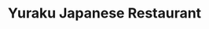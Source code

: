 ---
layout: place
title: Yuraku Japanese Restaurant
permalink: /virginia/arlington/yuraku-japanese-restaurant.html
stateAbbr: VA
stateName: Virginia
cityName: Arlington
seo:
  type: restaurant
  links: http://www.yurakusushiarlington.com/
place_id: ChIJ8dag0XG3t4kRBIianbwn-3Q
photos:
  - name: >-
      places/ChIJ8dag0XG3t4kRBIianbwn-3Q/photos/AeeoHcIRLwrIzL0b6jiIoSUdjF7TJTc4NzzXHEbJa3vYIRU8xfEIff_lcNGf3mWZZu7ruJBkaL-n979OOigEZm8tz6PIMQYNkFIDpEcFuxAd2kvJvuLXa3cRAiTlVrWRuGdk3lEGP_PHWSKh4tsWtTIAWTazjXSypXkEpvOtI857-y4w47K8A7Nq5cfFy4th-_LvO8Px6zdsmtrRA6T69C9bGYnm_sTsOOQFj5pIS0WG7sylEnum_R3LyewtrNftgv5vWUlLnd3EQ2rhK8TiIa0B2iB_F5FGKrw2leNmgbheadNU4Q
    widthPx: 4032
    heightPx: 3024
    authorAttributions:
      - displayName: Yuraku Japanese Restaurant
        uri: https://maps.google.com/maps/contrib/116277552275235452730
        photoUri: >-
          https://lh3.googleusercontent.com/a-/ALV-UjUN04gITUCIBRch0IP1KgjUC3Mu-wXItBbNjzLaAiVixdjCjQM=s100-p-k-no-mo
    flagContentUri: >-
      https://www.google.com/local/imagery/report/?cb_client=maps_api_places.places_api&image_key=!1e10!2sAF1QipP9w0tAW7e8taLakeZrotVs6c0vL-JwHLKM2y1D&hl=en-US
    googleMapsUri: >-
      https://www.google.com/maps/place//data=!3m4!1e2!3m2!1sAF1QipP9w0tAW7e8taLakeZrotVs6c0vL-JwHLKM2y1D!2e10!4m2!3m1!1s0x89b7b771d1a0d6f1:0x74fb27bc9d9a8804
  - name: >-
      places/ChIJ8dag0XG3t4kRBIianbwn-3Q/photos/AeeoHcJx08yvOdBXyNw00oZHFipWqUKaHhUiy35H-8NowCYIn4gl1EVgl9_GiYb7hwBWlP7ui3kRSsJHTWZhgLbpY8zoa_-hMgIiIubaZ70fIvLUX9M9E1HFUC4vrS0K3khvkVdwr7kRDgGjvxXXSpJwZFmYrAkkC7249l0ygI1dRWpa_IzGNAw38CmHG63EjeWu0UlOnQhtm6k0WE2ikgE-ugI3bmiQaQVTpvp6h_q_gacnzLPIHFrze-uDcpPd0tyOALgKNJmw5KZNuEALdXAbSRXsnm3enG4bJ086MI8uajB7gg
    widthPx: 1440
    heightPx: 1081
    authorAttributions:
      - displayName: Yuraku Japanese Restaurant
        uri: https://maps.google.com/maps/contrib/116277552275235452730
        photoUri: >-
          https://lh3.googleusercontent.com/a-/ALV-UjUN04gITUCIBRch0IP1KgjUC3Mu-wXItBbNjzLaAiVixdjCjQM=s100-p-k-no-mo
    flagContentUri: >-
      https://www.google.com/local/imagery/report/?cb_client=maps_api_places.places_api&image_key=!1e10!2sAF1QipN9-AMBL-MyDFPfpPGfoGbpHMcJyDFIghFTk9h-&hl=en-US
    googleMapsUri: >-
      https://www.google.com/maps/place//data=!3m4!1e2!3m2!1sAF1QipN9-AMBL-MyDFPfpPGfoGbpHMcJyDFIghFTk9h-!2e10!4m2!3m1!1s0x89b7b771d1a0d6f1:0x74fb27bc9d9a8804
  - name: >-
      places/ChIJ8dag0XG3t4kRBIianbwn-3Q/photos/AeeoHcJ2l4lH7UW0sweLsag2vmKP_Uj1u-N-f15zcVFj2QD4v4TGRX_zKues13lI4ki7hM9s6LJG9JnAw63od7Gmk_Bew6oqqS5C4Cp_pFiVRFZC3mxpH05rWUCfhPCgCttRCMVFYwYE35Ff7F7KGd5SV1bT6BZw-4VBBAvB5RGX7LO9nG5BSehDqQx9Eh_EGYNZQ62TBz8MAQycZB-yZV19pv6OAGVZLeZJLQ7SWIS4u67HU0leusbDd53CNKitd2ERbOiS1a1_0Hi2CpjiJvoHvJaUTnOqBze8MWAEd5Y7QnO2Zg
    widthPx: 1200
    heightPx: 1200
    authorAttributions:
      - displayName: Yuraku Japanese Restaurant
        uri: https://maps.google.com/maps/contrib/116277552275235452730
        photoUri: >-
          https://lh3.googleusercontent.com/a-/ALV-UjUN04gITUCIBRch0IP1KgjUC3Mu-wXItBbNjzLaAiVixdjCjQM=s100-p-k-no-mo
    flagContentUri: >-
      https://www.google.com/local/imagery/report/?cb_client=maps_api_places.places_api&image_key=!1e10!2sAF1QipPnSclHhUHOyvaIWzhkswGoiS0l9q_UlMVbn3Md&hl=en-US
    googleMapsUri: >-
      https://www.google.com/maps/place//data=!3m4!1e2!3m2!1sAF1QipPnSclHhUHOyvaIWzhkswGoiS0l9q_UlMVbn3Md!2e10!4m2!3m1!1s0x89b7b771d1a0d6f1:0x74fb27bc9d9a8804
  - name: >-
      places/ChIJ8dag0XG3t4kRBIianbwn-3Q/photos/AeeoHcJpsJjb0uqgHWTY-yNdcsM_FM2h7RWyQ7mww0X7krX3FMiDQ1SEAzly8MgRTC9QBbrhkqsh5OA-25FD8x7tWETbyO_0q4ZoIe-R_VdyF48rYBz1r0_vxpXfJ50WppsDqh3RviFaFS1M3bBAx3Vyps_OaiB4eqdkAB_pAiMUrTTjDxHuqxSX_bI-4ThmMOGHy2Gmwn9w9BpJJNpTXzel3k7ZNQt2WtZ01la-AFR2Eqjl4Wxo34OHbHX1uF3Et90SRn4vgmJmAz9cn_ZAez9d3m_dSzU1xcBw5kY6J6eyHcuCjeUlmVwOquVRoQ9bmf63J2XuIq4Z0EXuanf3GbIBQqdpnpHvmZcLs7Elafn7H1sXlubI8klfWZEVYm4jX8V46yNL-YNNlQEetHZYPwfnsp2hYTpPFk9UPQpb2ZwaaD6tag
    widthPx: 1600
    heightPx: 900
    authorAttributions:
      - displayName: Andrea Caruso
        uri: https://maps.google.com/maps/contrib/103428787808835823312
        photoUri: >-
          https://lh3.googleusercontent.com/a-/ALV-UjU6Sl9o3CUScEdi8k2UwhwH20rvNvrta1cqkyXd3BcE8PJ-X0UYng=s100-p-k-no-mo
    flagContentUri: >-
      https://www.google.com/local/imagery/report/?cb_client=maps_api_places.places_api&image_key=!1e10!2sCIHM0ogKEICAgICv19KaYw&hl=en-US
    googleMapsUri: >-
      https://www.google.com/maps/place//data=!3m4!1e2!3m2!1sCIHM0ogKEICAgICv19KaYw!2e10!4m2!3m1!1s0x89b7b771d1a0d6f1:0x74fb27bc9d9a8804
  - name: >-
      places/ChIJ8dag0XG3t4kRBIianbwn-3Q/photos/AeeoHcJUOTbyQLwcplEuYBWyaawCUMq6ML390FnW_f9Qinu-g3T1z3D6hygj8XxRjDn-ki0vnmRXNQh52OveoK3FHgdN0r2i5tkAgFg9T3M0POzMhKQknn1O-j1w2h2PymfUfST12Lu8iO1nex_ks5mnfXljO9BwhhjasOXJZdHrdkruz-YGdxjtLZpPwbk2qG3yupeXuLGgW7V-pUwr67C7iRjZp6W61VkrMwS7DDJ4ROBnAjScB7LozD3MNsdssy28QKNigNJsWY7-d102F5rgq8uCp0fLKf9ElxSD2ANN5otNpA
    widthPx: 1440
    heightPx: 1080
    authorAttributions:
      - displayName: Yuraku Japanese Restaurant
        uri: https://maps.google.com/maps/contrib/116277552275235452730
        photoUri: >-
          https://lh3.googleusercontent.com/a-/ALV-UjUN04gITUCIBRch0IP1KgjUC3Mu-wXItBbNjzLaAiVixdjCjQM=s100-p-k-no-mo
    flagContentUri: >-
      https://www.google.com/local/imagery/report/?cb_client=maps_api_places.places_api&image_key=!1e10!2sAF1QipP00NV4IsWAtj-dW4979tESBRCg7Ft8rgp32YQP&hl=en-US
    googleMapsUri: >-
      https://www.google.com/maps/place//data=!3m4!1e2!3m2!1sAF1QipP00NV4IsWAtj-dW4979tESBRCg7Ft8rgp32YQP!2e10!4m2!3m1!1s0x89b7b771d1a0d6f1:0x74fb27bc9d9a8804
  - name: >-
      places/ChIJ8dag0XG3t4kRBIianbwn-3Q/photos/AeeoHcIOIHOganw8ZVlhAR-FpjptvC5Q1JR55qUm9WvPSgwjAt0_N0igqGgd3gj72H5JNWm2Gq9E7xjqi68W0ga2PJVTvNIKgJGX_4gYyHuYA0-P5Tj11SWTxgkTK7IsyzuQm4yDDss1XPyIMoZQy7ozCJL9V9Ei-28ai-ctibOS0RT5adQSfDbPgOnrJNN5sUXuq92G6T-_WSQKGtWSR5LjaxlWdf-P7NU6foHInZ2g-q5Gg-Qp_KORrls0_r_UQ45oBvENlE-XmploIiOkQEFUqufE0HsDQcflosxeAYZV3LBm2qWTm8kMCJuZVNQNH_Cg-Ejmx6nMkKfDB269lgbYG7Rag7ZKQPqvcK_-PzJEwvq40B-M1uOkibP880Zlq74BqD1kqP0nlgvLFEcApOzNK7PdVE-6ZHjGj_zkc8BlHV2M6TWv
    widthPx: 3024
    heightPx: 4032
    authorAttributions:
      - displayName: Caitlin Jones
        uri: https://maps.google.com/maps/contrib/115471905513686360467
        photoUri: >-
          https://lh3.googleusercontent.com/a/ACg8ocKLieALiMTuo8voRk0D8FHvAIyJzTNGVeXcutiwIvrwUfXG_Q=s100-p-k-no-mo
    flagContentUri: >-
      https://www.google.com/local/imagery/report/?cb_client=maps_api_places.places_api&image_key=!1e10!2sCIHM0ogKEICAgICN-JyX3QE&hl=en-US
    googleMapsUri: >-
      https://www.google.com/maps/place//data=!3m4!1e2!3m2!1sCIHM0ogKEICAgICN-JyX3QE!2e10!4m2!3m1!1s0x89b7b771d1a0d6f1:0x74fb27bc9d9a8804
  - name: >-
      places/ChIJ8dag0XG3t4kRBIianbwn-3Q/photos/AeeoHcK2FnmAZrAh-2EkfgJj6m_dvF0XNnMJIWuNuYPGWXCVRhKfad9ueX_36dwMtiqfYPyV7iORAOCa9rRz8r-e-NokYz4cUhOYDDy4GvOUG5RsDIvwoVlwl6Nw0ZVTFaEevcV7un1DUEG0N5sFxKHYEysQUk7lQcNAMfbI-UlTYp5Hh_kgC9rxKRp1lHE_4QmouSgQjwZiUtCsTcHZ41YwWIfP2FoKY3i5OzZx5DaCITQxehLz_FFRpGCxSH2tcr6thrvl1NvbzWmRCuVCiPvrEAIPRffoJdJf33dxdiCRjvES9g
    widthPx: 1440
    heightPx: 1080
    authorAttributions:
      - displayName: Yuraku Japanese Restaurant
        uri: https://maps.google.com/maps/contrib/116277552275235452730
        photoUri: >-
          https://lh3.googleusercontent.com/a-/ALV-UjUN04gITUCIBRch0IP1KgjUC3Mu-wXItBbNjzLaAiVixdjCjQM=s100-p-k-no-mo
    flagContentUri: >-
      https://www.google.com/local/imagery/report/?cb_client=maps_api_places.places_api&image_key=!1e10!2sAF1QipN31PigM6JifjGG_7MFd3o93436_xJK2KC9yoEF&hl=en-US
    googleMapsUri: >-
      https://www.google.com/maps/place//data=!3m4!1e2!3m2!1sAF1QipN31PigM6JifjGG_7MFd3o93436_xJK2KC9yoEF!2e10!4m2!3m1!1s0x89b7b771d1a0d6f1:0x74fb27bc9d9a8804
  - name: >-
      places/ChIJ8dag0XG3t4kRBIianbwn-3Q/photos/AeeoHcIpvHEaMNBQctPXqQPRZfhmln8mreQ3BNgbKxF9URuMvwIDzCpoQuoxjeNDG7-BqFnvJawOCk2JrQ5dM90seGg_1GapChzWELBGCIp8Mx_4DFAYdiAG5bDVVA-VvMR8hPDbHqJMbnhfmYQz1o2GkmobN7C8KyVNEANWyN5-apHaF8AR0rw7RESjr33guA8FmRd8PylNwkggo4ZpkHJOL1LYq_uSyepZ2OfjGpja9FM5Jcvz2a94Vu5E6N5HiuSqgxEwOFRWG-49d8PV659ip7md8LVDENXIzVB3sQBC7aOB5A
    widthPx: 1440
    heightPx: 1081
    authorAttributions:
      - displayName: Yuraku Japanese Restaurant
        uri: https://maps.google.com/maps/contrib/116277552275235452730
        photoUri: >-
          https://lh3.googleusercontent.com/a-/ALV-UjUN04gITUCIBRch0IP1KgjUC3Mu-wXItBbNjzLaAiVixdjCjQM=s100-p-k-no-mo
    flagContentUri: >-
      https://www.google.com/local/imagery/report/?cb_client=maps_api_places.places_api&image_key=!1e10!2sAF1QipNmiRfuBjFtCJJ0uPMgd7zFMiWzwJdPL57eYY-6&hl=en-US
    googleMapsUri: >-
      https://www.google.com/maps/place//data=!3m4!1e2!3m2!1sAF1QipNmiRfuBjFtCJJ0uPMgd7zFMiWzwJdPL57eYY-6!2e10!4m2!3m1!1s0x89b7b771d1a0d6f1:0x74fb27bc9d9a8804
  - name: >-
      places/ChIJ8dag0XG3t4kRBIianbwn-3Q/photos/AeeoHcJfQ1dqdvxoew5DgppBtZFd9F-qgxmg5Hyf6N-OoSlGpKb-6HasbOWtjV_maGFKoEhsTCKtAZbjh5YQQKiiXTx1NweMxBSBwk_SjR8LH9Y9aoz5X2Xd-XsCM7fgE0ApUK1EpQOmwYRqC6fvhYDoYwmrr_iwp2lOBIbs1fsvAaGRyDjp3n8pxE2ZagSo2AbduEVEpdseH2rA6LXvd6uzkvucp1ldusyP5c4WD7BKiRD9VKd38O-vaggRwLWKhscvRWCQkKQDCVDD0JKxYr6AfsEV7-6aitWfCjriK5PijC-zTA
    widthPx: 1440
    heightPx: 1080
    authorAttributions:
      - displayName: Yuraku Japanese Restaurant
        uri: https://maps.google.com/maps/contrib/116277552275235452730
        photoUri: >-
          https://lh3.googleusercontent.com/a-/ALV-UjUN04gITUCIBRch0IP1KgjUC3Mu-wXItBbNjzLaAiVixdjCjQM=s100-p-k-no-mo
    flagContentUri: >-
      https://www.google.com/local/imagery/report/?cb_client=maps_api_places.places_api&image_key=!1e10!2sAF1QipM15zouxJzv2YeDnv8GKb03GF1NK5mpGyvRPi5d&hl=en-US
    googleMapsUri: >-
      https://www.google.com/maps/place//data=!3m4!1e2!3m2!1sAF1QipM15zouxJzv2YeDnv8GKb03GF1NK5mpGyvRPi5d!2e10!4m2!3m1!1s0x89b7b771d1a0d6f1:0x74fb27bc9d9a8804
  - name: >-
      places/ChIJ8dag0XG3t4kRBIianbwn-3Q/photos/AeeoHcJT2swLEky7qmuAhGo8WLs0_NOCAknl6r8_T3mu6cfiDc9yB-ATZkpE_Lu7FkEZ6XV5zcOKC4-VwP_nPQ_w-oP6E5CeJ96zn4hvxxA4vhC8Mqur3mnGfy41aiwz77LtNjOWYuSwyw-NbsKTF6IcSJYKvMBOT-_s2Jdj5s9ZsIEVnY_RBqQo6bxsDKtOI66o68deDjxyOJPwpTzDMf-DoRrfEIWWcimpvxMOXATe27HXZB7wjDMkTchJTPkPcMdFQOohtcr2xgBM0hPjk_4t2s_TDEDFaY22Kv618D-wo_FhNw
    widthPx: 1194
    heightPx: 980
    authorAttributions:
      - displayName: Yuraku Japanese Restaurant
        uri: https://maps.google.com/maps/contrib/116277552275235452730
        photoUri: >-
          https://lh3.googleusercontent.com/a-/ALV-UjUN04gITUCIBRch0IP1KgjUC3Mu-wXItBbNjzLaAiVixdjCjQM=s100-p-k-no-mo
    flagContentUri: >-
      https://www.google.com/local/imagery/report/?cb_client=maps_api_places.places_api&image_key=!1e10!2sAF1QipPNXuJxuuOrCScM93ks0kpILMtc9IgOl6UX2BT3&hl=en-US
    googleMapsUri: >-
      https://www.google.com/maps/place//data=!3m4!1e2!3m2!1sAF1QipPNXuJxuuOrCScM93ks0kpILMtc9IgOl6UX2BT3!2e10!4m2!3m1!1s0x89b7b771d1a0d6f1:0x74fb27bc9d9a8804
address: 1850 Fort Myer Dr, Arlington, VA 22209, USA
street: 1850 Fort Myer Dr
city: Arlington
state: VA
zip: '22209'
country: USA
neighborhood: North Rosslyn
latitude: '38.896962'
longitude: '-77.073006'
accessibility_options:
  wheelchairAccessibleParking: true
  wheelchairAccessibleEntrance: true
  wheelchairAccessibleRestroom: true
  wheelchairAccessibleSeating: true
business_status: OPERATIONAL
name: Yuraku Japanese Restaurant
google_maps_links:
  directionsUri: >-
    https://www.google.com/maps/dir//''/data=!4m7!4m6!1m1!4e2!1m2!1m1!1s0x89b7b771d1a0d6f1:0x74fb27bc9d9a8804!3e0
  placeUri: https://maps.google.com/?cid=8429374818605500420
  writeAReviewUri: >-
    https://www.google.com/maps/place//data=!4m3!3m2!1s0x89b7b771d1a0d6f1:0x74fb27bc9d9a8804!12e1
  reviewsUri: >-
    https://www.google.com/maps/place//data=!4m4!3m3!1s0x89b7b771d1a0d6f1:0x74fb27bc9d9a8804!9m1!1b1
  photosUri: >-
    https://www.google.com/maps/place//data=!4m3!3m2!1s0x89b7b771d1a0d6f1:0x74fb27bc9d9a8804!10e5
primary_type: Japanese Restaurant
opening_hours:
  regular: null
  current: null
secondary_opening_hours:
  regular:
    weekdayDescriptions: null
    type: null
  current:
    weekdayDescriptions: null
    type: null
phone: (703) 483-2624
price_level: PRICE_LEVEL_MODERATE
price_range: $30 &ndash; $50
rating: '4.5'
rating_count: 0
website: http://www.yurakusushiarlington.com/
description: >-
  Discover Yuraku Japanese Restaurant in Arlington, VA$$$Nestled in the heart of
  Arlington, VA, Yuraku Japanese Restaurant offers a delightful array of
  traditional Japanese dishes, making it a go-to spot for fresh sushi and more
  in a relaxed atmosphere. With its casual setting and inviting outdoor seating,
  the restaurant highlights authentic flavors through meticulously prepared
  sushi and sashimi that appeal to those seeking quality Japanese cuisine
  nearby. Patrons can enjoy a variety of options, from expertly crafted rolls to
  other favorites, all served in an accessible environment that caters to
  different needs. The moderate pricing ensures a satisfying meal without
  breaking the bank, perfect for anyone exploring top-rated sushi places in the
  area. Overall, it's an ideal choice for anyone craving genuine Japanese dining
  experiences close to home.
generative_summary: >-
  Discover Yuraku Japanese Restaurant in Arlington, VA$$$Nestled in the heart of
  Arlington, VA, Yuraku Japanese Restaurant offers a delightful array of
  traditional Japanese dishes, making it a go-to spot for fresh sushi and more
  in a relaxed atmosphere. With its casual setting and inviting outdoor seating,
  the restaurant highlights authentic flavors through meticulously prepared
  sushi and sashimi that appeal to those seeking quality Japanese cuisine
  nearby. Patrons can enjoy a variety of options, from expertly crafted rolls to
  other favorites, all served in an accessible environment that caters to
  different needs. The moderate pricing ensures a satisfying meal without
  breaking the bank, perfect for anyone exploring top-rated sushi places in the
  area. Overall, it's an ideal choice for anyone craving genuine Japanese dining
  experiences close to home.
generative_disclosure: Summarized by AI using the Grok-3-Mini model.
reviews:
  - name: >-
      places/ChIJ8dag0XG3t4kRBIianbwn-3Q/reviews/ChZDSUhNMG9nS0VJQ0FnSURfZzU2QUlREAE
    relativePublishTimeDescription: 2 months ago
    rating: 5
    text:
      text: >-
        After dining at Yuraku a dozen times over the past half year, I can say
        that every experience has been consistently top-notch. The karaage
        chicken appetizer is amazingly crispy and the slices in the chirashi are
        both generous and deliciously fresh.


        I've brought business partners and loved ones here on multiple occasions
        and every visit has been a delectable delight.
      languageCode: en
    originalText:
      text: >-
        After dining at Yuraku a dozen times over the past half year, I can say
        that every experience has been consistently top-notch. The karaage
        chicken appetizer is amazingly crispy and the slices in the chirashi are
        both generous and deliciously fresh.


        I've brought business partners and loved ones here on multiple occasions
        and every visit has been a delectable delight.
      languageCode: en
    authorAttribution:
      displayName: Andrew (Suggy)
      uri: https://www.google.com/maps/contrib/117748655821517637867/reviews
      photoUri: >-
        https://lh3.googleusercontent.com/a-/ALV-UjVkJyxr-HsSV3_mPeKaXGK6BKyvIXqZmZ8PIG0wDcnwid7unWP1qw=s128-c0x00000000-cc-rp-mo
    publishTime: '2025-01-27T02:43:16.958105Z'
    flagContentUri: >-
      https://www.google.com/local/review/rap/report?postId=ChZDSUhNMG9nS0VJQ0FnSURfZzU2QUlREAE&d=17924085&t=1
    googleMapsUri: >-
      https://www.google.com/maps/reviews/data=!4m6!14m5!1m4!2m3!1sChZDSUhNMG9nS0VJQ0FnSURfZzU2QUlREAE!2m1!1s0x89b7b771d1a0d6f1:0x74fb27bc9d9a8804
  - name: >-
      places/ChIJ8dag0XG3t4kRBIianbwn-3Q/reviews/ChdDSUhNMG9nS0VJQ0FnTURROVl1UWlBRRAB
    relativePublishTimeDescription: a month ago
    rating: 4
    text:
      text: >-
        Incredible Sushi restaurant.  Staff were very friendly and attentive. 
        Plenty of tables in a cozy environment with great natural lighting. 
        Probably the best Philadelphia Roll I've ever enjoyed and the Saba Sushi
        was fantastic.
      languageCode: en
    originalText:
      text: >-
        Incredible Sushi restaurant.  Staff were very friendly and attentive. 
        Plenty of tables in a cozy environment with great natural lighting. 
        Probably the best Philadelphia Roll I've ever enjoyed and the Saba Sushi
        was fantastic.
      languageCode: en
    authorAttribution:
      displayName: Willie Hicks
      uri: https://www.google.com/maps/contrib/112781098269430595171/reviews
      photoUri: >-
        https://lh3.googleusercontent.com/a-/ALV-UjUKm71KihwDjWdLz75LQPf47sr01ZxN5rRWr8f5_WpDjE-l2q19yg=s128-c0x00000000-cc-rp-mo-ba5
    publishTime: '2025-03-12T22:20:51.138761Z'
    flagContentUri: >-
      https://www.google.com/local/review/rap/report?postId=ChdDSUhNMG9nS0VJQ0FnTURROVl1UWlBRRAB&d=17924085&t=1
    googleMapsUri: >-
      https://www.google.com/maps/reviews/data=!4m6!14m5!1m4!2m3!1sChdDSUhNMG9nS0VJQ0FnTURROVl1UWlBRRAB!2m1!1s0x89b7b771d1a0d6f1:0x74fb27bc9d9a8804
  - name: >-
      places/ChIJ8dag0XG3t4kRBIianbwn-3Q/reviews/ChdDSUhNMG9nS0VJQ0FnSURmamNhemx3RRAB
    relativePublishTimeDescription: 3 months ago
    rating: 5
    text:
      text: >-
        The portions are huuuge! The mushroom soup is savory and salty; very
        delicious. The miso is great, too (hot, salty, savory, comforting). It
        is in a lovely contrast to the salad they also serve (it’s gingery,
        peanut-y, cold, crunchy, refreshing).


        The udon vegetable dish had amazing noodles and a yummy sauce, but some
        veggies were under/overcooked or bitter. Not the yummiest! Some were
        already cooled with the rest of the dish remaining quite hot. But it was
        okay because the truly enormous serving size made it very cost effective
        and the noodles/sauce were redeeming.


        Dessert was soooo good and the portion again was crazy big! Gigantic
        servings here, y’all. Like easily one entree could feed 2 (certainly).
        Some could probably split it between 3 people. The raspberry whip cream
        was special.


        It was really fun and scrumptious. I’m not usually big on fried things,
        but the fried ice cream was so good. The outside was crunchy, but some
        parts were soggy from the chocolate sauce (which personally I like!!)
        and the ice cream was good.


        Our waitress was lovely! She said I looked like Luna from Harry Potter
        🥰 She was very attentive and kind. Bubbly and easy to like. Great
        service!
      languageCode: en
    originalText:
      text: >-
        The portions are huuuge! The mushroom soup is savory and salty; very
        delicious. The miso is great, too (hot, salty, savory, comforting). It
        is in a lovely contrast to the salad they also serve (it’s gingery,
        peanut-y, cold, crunchy, refreshing).


        The udon vegetable dish had amazing noodles and a yummy sauce, but some
        veggies were under/overcooked or bitter. Not the yummiest! Some were
        already cooled with the rest of the dish remaining quite hot. But it was
        okay because the truly enormous serving size made it very cost effective
        and the noodles/sauce were redeeming.


        Dessert was soooo good and the portion again was crazy big! Gigantic
        servings here, y’all. Like easily one entree could feed 2 (certainly).
        Some could probably split it between 3 people. The raspberry whip cream
        was special.


        It was really fun and scrumptious. I’m not usually big on fried things,
        but the fried ice cream was so good. The outside was crunchy, but some
        parts were soggy from the chocolate sauce (which personally I like!!)
        and the ice cream was good.


        Our waitress was lovely! She said I looked like Luna from Harry Potter
        🥰 She was very attentive and kind. Bubbly and easy to like. Great
        service!
      languageCode: en
    authorAttribution:
      displayName: Octavia
      uri: https://www.google.com/maps/contrib/115943815165578900668/reviews
      photoUri: >-
        https://lh3.googleusercontent.com/a/ACg8ocLJW6lqYPMbrSJiRr-InZd1qjvq38yf9lDB0ZV2ZJzaorVLXg=s128-c0x00000000-cc-rp-mo-ba3
    publishTime: '2025-01-09T03:47:49.042110Z'
    flagContentUri: >-
      https://www.google.com/local/review/rap/report?postId=ChdDSUhNMG9nS0VJQ0FnSURmamNhemx3RRAB&d=17924085&t=1
    googleMapsUri: >-
      https://www.google.com/maps/reviews/data=!4m6!14m5!1m4!2m3!1sChdDSUhNMG9nS0VJQ0FnSURmamNhemx3RRAB!2m1!1s0x89b7b771d1a0d6f1:0x74fb27bc9d9a8804
  - name: >-
      places/ChIJ8dag0XG3t4kRBIianbwn-3Q/reviews/ChdDSUhNMG9nS0VJQ0FnSURQdnY3QW1BRRAB
    relativePublishTimeDescription: 4 months ago
    rating: 5
    text:
      text: >-
        Our go to place for sushi in DC/DMV, if only I could give more stars. My
        wife and I have been here no less than 10 times in the last year, and
        have always been met with excellent food and outstanding service. My
        wife doesn’t eat much, so we usually like to order a few nigiris and
        share the omakase. The head chef is amazing in that he’ll split each
        sashimi/sushi serving in the omakase course in half so we can share it
        equally. They can also adjust the fishes served if you have any
        allergies or dietary restrictions. Our favorites here are the Japanese
        uni, scallop and madai. The ootoro and chuutoro are also exquisite and
        they make temakis with these cuts and a special poke sauce that are to
        die for.
      languageCode: en
    originalText:
      text: >-
        Our go to place for sushi in DC/DMV, if only I could give more stars. My
        wife and I have been here no less than 10 times in the last year, and
        have always been met with excellent food and outstanding service. My
        wife doesn’t eat much, so we usually like to order a few nigiris and
        share the omakase. The head chef is amazing in that he’ll split each
        sashimi/sushi serving in the omakase course in half so we can share it
        equally. They can also adjust the fishes served if you have any
        allergies or dietary restrictions. Our favorites here are the Japanese
        uni, scallop and madai. The ootoro and chuutoro are also exquisite and
        they make temakis with these cuts and a special poke sauce that are to
        die for.
      languageCode: en
    authorAttribution:
      displayName: Phuong Tran
      uri: https://www.google.com/maps/contrib/102809699927896150162/reviews
      photoUri: >-
        https://lh3.googleusercontent.com/a/ACg8ocLEeCLiTQbojDkUxen7OnWlEMuedwBU6ZMJVCKCMCIllAAHiA=s128-c0x00000000-cc-rp-mo-ba2
    publishTime: '2024-12-06T17:00:28.043370Z'
    flagContentUri: >-
      https://www.google.com/local/review/rap/report?postId=ChdDSUhNMG9nS0VJQ0FnSURQdnY3QW1BRRAB&d=17924085&t=1
    googleMapsUri: >-
      https://www.google.com/maps/reviews/data=!4m6!14m5!1m4!2m3!1sChdDSUhNMG9nS0VJQ0FnSURQdnY3QW1BRRAB!2m1!1s0x89b7b771d1a0d6f1:0x74fb27bc9d9a8804
  - name: >-
      places/ChIJ8dag0XG3t4kRBIianbwn-3Q/reviews/ChZDSUhNMG9nS0VJQ0FnSUN2MTlLYVF3EAE
    relativePublishTimeDescription: 3 months ago
    rating: 4
    text:
      text: >-
        Good sushi option for the neighborhood. Plenty of seating options.


        Good quality fish and comes in a boat! Enjoyed the spicy Yellowtail,
        tuna avocado, hot fuzz, what a match, and sashimi salmon toro.

        Must have : Tuna nachos are amazing!

        Can skip - Gyoza: good but overly deep fried
      languageCode: en
    originalText:
      text: >-
        Good sushi option for the neighborhood. Plenty of seating options.


        Good quality fish and comes in a boat! Enjoyed the spicy Yellowtail,
        tuna avocado, hot fuzz, what a match, and sashimi salmon toro.

        Must have : Tuna nachos are amazing!

        Can skip - Gyoza: good but overly deep fried
      languageCode: en
    authorAttribution:
      displayName: Andrea Caruso
      uri: https://www.google.com/maps/contrib/103428787808835823312/reviews
      photoUri: >-
        https://lh3.googleusercontent.com/a-/ALV-UjU6Sl9o3CUScEdi8k2UwhwH20rvNvrta1cqkyXd3BcE8PJ-X0UYng=s128-c0x00000000-cc-rp-mo-ba6
    publishTime: '2024-12-15T15:28:26.503865Z'
    flagContentUri: >-
      https://www.google.com/local/review/rap/report?postId=ChZDSUhNMG9nS0VJQ0FnSUN2MTlLYVF3EAE&d=17924085&t=1
    googleMapsUri: >-
      https://www.google.com/maps/reviews/data=!4m6!14m5!1m4!2m3!1sChZDSUhNMG9nS0VJQ0FnSUN2MTlLYVF3EAE!2m1!1s0x89b7b771d1a0d6f1:0x74fb27bc9d9a8804
review_summary: >-
  What Guests Are Saying About This Sushi Favorite$$$Visitors often rave about
  the consistently fresh and generous portions of sushi and other dishes, making
  it a reliable pick for those hunting for great Japanese options nearby. Many
  highlight the friendly service and cozy vibe, with highlights like flavorful
  rolls and appetizers that keep people coming back for more casual meals. While
  most feedback praises the overall quality and variety, a few note that some
  sides could use a bit more balance in preparation, though this doesn't
  overshadow the positives. Folks appreciate the welcoming atmosphere that's
  perfect for groups or a quick bite, adding to its reputation as one of the
  best sushi spots around. In summary, it's a solid choice for anyone looking
  for tasty, approachable Japanese fare that delivers on taste and value.
review_disclosure: Summarized by AI using the Grok-3-Mini model.
parking_options:
  valetParking: false
payment_options:
  acceptsCreditCards: true
  acceptsDebitCards: true
  acceptsCashOnly: false
  acceptsNfc: true
allow_dogs: null
curbside_pickup: null
delivery: true
dine_in: true
good_for_children: true
good_for_groups: true
good_for_sports: false
live_music: false
menu_for_children: false
outdoor_seating: true
reservable: true
restroom: true
serves_beer: true
serves_breakfast: null
serves_brunch: null
serves_cocktails: true
serves_coffee: null
serves_dinner: true
serves_dessert: true
serves_lunch: true
serves_vegetarian_food: null
serves_wine: true
takeout: true
update_category: pro
places_description: null

---
